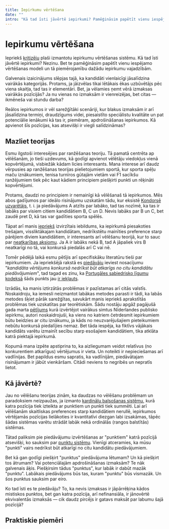 ```yaml
---
title: Iepirkumu vērtēšana
date: ""
intro: "Kā tad īsti jāvērtē iepirkumi? Pamēģināsim papētīt vienu iespējamo vērtēšanas modeli un tā piemērotību dažādu iepirkumu vajadzībām."
---
```


# Iepirkumu vērtēšana

Iepriekš [kritizēju](/blog/iepirkumi) plaši izmantotu iepirkumu vērtēšanas
sistēmu. Kā tad īsti jāvērtē iepirkumi? Nezinu. Bet te pamēģināsim papētīt
vienu iespējamo vērtēšanas modeli un tā piemērojamību dažādu iepirkumu
vajadzībām.

Galvenais izaicinājums slēpjas tajā, ka kandidāti vienlaicīgi jāsalīdzina
vairākās kategorijās. Protams, ja jāizvēlas tikai lētākais ēkas uzbūvētājs
pēc viena skaitļa, tad tas ir elementāri. Bet, ja vēlamies ņemt vērā izmaksas
vairākās pozīcijās? Ja nu vienas no izmaksām ir vienreizējas, bet citas —
ikmēneša vai stundu darba?

Reālos iepirkumos ir vēl sarežģītāki scenāriji, kur blakus izmaksām ir arī
jāsalīdzina termiņi, draudzīgums videi, piesaistīto speciālistu kvalitāte un
pat potenciālie ienākumi kā tas ir, piemēram, apdrošināšanas iepirkumos. Kā
apvienot šīs pozīcijas, kas atsevišķi ir viegli salīdzināmas?

## Mazliet teorijas

Esmu ilgstoši interesējies par ranžēšanas teoriju. Tā pamatā centrēta ap
vēlēšanām, jo tieši uzdevums, kā godīgi apvienot vēlētāju viedokļus vienā
kopvērtējumā, visbiežāk kādam licies interesants. Mana interese arī daudz
vērpusies ap ranžēšanas teorijas pielietojumiem sportā, kur sporta spēļu
maču iznākumiem, tenisa turnīros gūtajām vietām vai F1 sacīkšu ranžējumiem
tiek pēc kaut kādiem principiem piešķirti punkti un rēķināti kopvērtējumi.

Protams, daudzi no principiem ir nemainīgi kā vēlēšanaš tā iepirkumos. Mēs
abos gadījumos par ideālo risinājumu uzskatām tādu, kur eksistē
[Kondorsē uzvarētājs](https://en.wikipedia.org/wiki/Condorcet_winner_criterion),
t. i. ja piedāvājums A atzīts par labāko, tad tas nozīmē, ka tas ir labāks par
visiem citiem kandidātiem B, C un D. Nevis labāks par B un C, bet zaudē pret D,
kā tas var gadīties sporta spēlēs.

Tāpat arī manis [iepriekš](/blog/iepirkumi#sist%C4%93ma-nav-stabila)
izvirzītais iebildums, ka iepirkumā piesakoties trešajam, vissliktākajam
kandidātam, nedrīkstētu mainīties preference starp pārējiem diviem
kandidātiem, ir interesants arī vēlēšanu teorijā, kur to sauc par 
[neatkarības aksiomu](https://en.wikipedia.org/wiki/Independence_of_irrelevant_alternatives).
Ja A ir labāks nekā B, tad A jāpaliek virs B neatkarīgi no tā, vai konkursā
piedalās arī C vai nē.

Tomēr pēdējā laikā esmu pētījis arī specifiskāku literatūru tieši par
iepirkumiem. Ja iepriekšējā rakstā es [piedāvāju](/blog/iepirkumi#kopsavilkums-un-nepiecie%C5%A1am%C4%81-r%C4%ABc%C4%ABba)
ieviest nosacījumu "*kandidāta vērtējums konkursā nedrīkst būt atkarīgs no citu 
kandidātu piedāvājumiem*", tad tagad es zinu, ka [Portugāles sabiedrisko līgumu
kodeksā](https://dre.pt/dre/detalhe/decreto-lei/18-2008-248178) šāds punkts jau
[ir iekļauts](https://twitter.com/TontonsB/status/1616562955839209472).

Izrādās, ka manis iztirzātās problēmas ir pazīstamas arī citās valstīs.
Noskaidroju, ka iemesli neizmantot labākas metodes parasti ir tādi, ka labās
metodes šķiet pārāk sarežģītas, savukārt manis iepriekš aprakstītās problēmas
tiek uzskatītas par teorētiskām. Šādu nostāju apgāž pagājušā gada marta
[pētījums](https://www.sciencedirect.com/science/article/pii/S1478409221000832)
kurā izvērtējot vairākus simtus Nīderlandes publisko iepirkmu, autori
noskaidrojuši, ka viens no katriem četrdesmit iepirkumiem būtu beidzies ar citu
iznākumu, ja kāds no neuzvarējušajiem pieteikumiem nebūtu konkursā piedalījies
nemaz. Bet tāda iespēja, ka fiktīvs vājākais kandidāts varētu izmainīt secību
starp esošajiem kandidātiem, tika atklāta katrā piektajā iepirkumā.

Kopumā mana izpēte apstiprina to, ka aizliegumam veidot relatīvus (no
konkurentiem atkarīgus) vērtējumus ir vieta. Un noteikti ir nepieciešamas arī
vadlīnijas. Bet papildus esmu sapratis, ka vadlīnijām, piedāvātajam
risinājumam ir jābūt vienkāršam. Citādi neviens to negribēs un nepratīs lietot.

## Kā jāvērtē?

Jau no vēlēšanu teorijas zinām, ka daudzas no vēlēšanu problēmam un paradoksiem
neizpaužas, ja izmanto [kardinālu balsošanas sistēmu](https://en.wikipedia.org/wiki/Cardinal_voting),
kurā katra pozīcija tiek izteikta ar punktiem un punkti tiek summēti. Lai arī
vēlēšanām skaitliskas preferences starp kandidātiem nerullē, iepirkumos
vērtējamās pozīcijas lielākoties ir kvantitatīvi diezgan labi izsakāmas, tāpēc
šādas sistēmas varētu strādāt labāk nekā ordinālās (rangos balstītās) sistēmas.

Tātad paliksim pie piedāvājumu izvērtēšanas ar "punktiem" katrā pozīcijā
atsevišķi, ko sauksim par [punktu sistēmu](https://en.wikipedia.org/wiki/Score_voting).
Vienīgi atceramies, ka mūsu "punkti" vairs nedrīkst būt atkarīgi no citu
kandidātu piedāvājumiem.

Bet kā gan godīgi piešķirt "punktus" piedāvājuma lētumam? Un kā piešķirt tos
ātrumam? Vai potenciālajām apdrošināšanas izmaksām? Te nāk galvenais āķis.
Piešķirsim tādus "punktus", kur labāk ir dabūt mazāk "punktu". Labākais
piedāvājums būs tas, kuram "punktu" būs vismazāk. Un šos punktus sauksim par
eiro.

Ko tad īsti es te piedāvāju? To, ka nevis izmaksas ir jāpārrēķina kādos
mistiskos punktos, bet gan katra pozīcija, arī nefinansiāla, ir jānovērtē
ekvivalentās izmaksās — cik daudz pircējs ir gatavs maksāt par labumu šajā
pozīcijā?

## Praktiskie piemēri

### 
